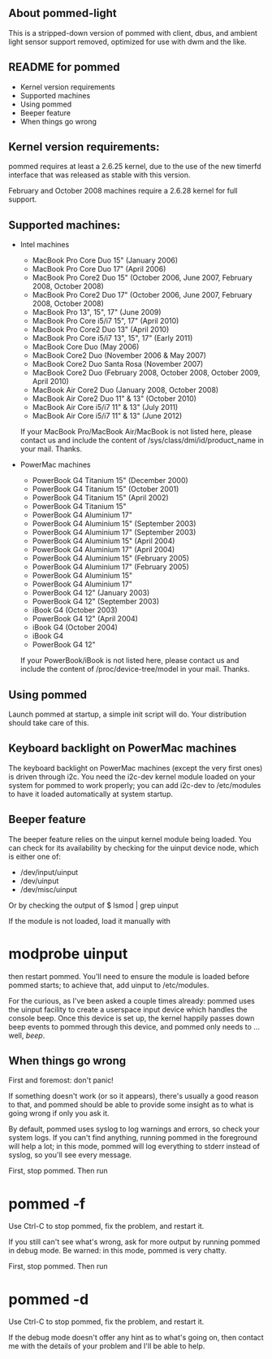 About pommed-light
------------------

This is a stripped-down version of pommed with client, dbus, and ambient light
sensor support removed, optimized for use with dwm and the like.

README for pommed
-----------------

 - Kernel version requirements
 - Supported machines
 - Using pommed
 - Beeper feature
 - When things go wrong


Kernel version requirements:
----------------------------

 pommed requires at least a 2.6.25 kernel, due to the use of the new timerfd
 interface that was released as stable with this version.

 February and October 2008 machines require a 2.6.28 kernel for full support.


Supported machines:
-------------------

 - Intel machines
   * MacBook Pro Core Duo 15" (January 2006)
   * MacBook Pro Core Duo 17" (April 2006)
   * MacBook Pro Core2 Duo 15" (October 2006, June 2007, February 2008, October 2008)
   * MacBook Pro Core2 Duo 17" (October 2006, June 2007, February 2008, October 2008)
   * MacBook Pro 13", 15", 17" (June 2009)
   * MacBook Pro Core i5/i7 15", 17" (April 2010)
   * MacBook Pro Core2 Duo 13" (April 2010)
   * MacBook Pro Core i5/i7 13", 15", 17" (Early 2011)
   * MacBook Core Duo (May 2006)
   * MacBook Core2 Duo (November 2006 & May 2007)
   * MacBook Core2 Duo Santa Rosa (November 2007)
   * MacBook Core2 Duo (February 2008, October 2008, October 2009, April 2010)
   * MacBook Air Core2 Duo (January 2008, October 2008)
   * MacBook Air Core2 Duo 11" & 13" (October 2010)
   * MacBook Air Core i5/i7 11" & 13" (July 2011)
   * MacBook Air Core i5/i7 11" & 13" (June 2012)

   If your MacBook Pro/MacBook Air/MacBook is not listed here, please contact us
   and include the content of /sys/class/dmi/id/product\_name in your mail. Thanks.

 - PowerMac machines
   * PowerBook G4 Titanium 15" (December 2000)
   * PowerBook G4 Titanium 15" (October 2001)
   * PowerBook G4 Titanium 15" (April 2002)
   * PowerBook G4 Titanium 15"
   * PowerBook G4 Aluminium 17"
   * PowerBook G4 Aluminium 15" (September 2003)
   * PowerBook G4 Aluminium 17" (September 2003)
   * PowerBook G4 Aluminium 15" (April 2004)
   * PowerBook G4 Aluminium 17" (April 2004)
   * PowerBook G4 Aluminium 15" (February 2005)
   * PowerBook G4 Aluminium 17" (February 2005)
   * PowerBook G4 Aluminium 15"
   * PowerBook G4 Aluminium 17"
   * PowerBook G4 12" (January 2003)
   * PowerBook G4 12" (September 2003)
   * iBook G4 (October 2003)
   * PowerBook G4 12" (April 2004)
   * iBook G4 (October 2004)
   * iBook G4
   * PowerBook G4 12"

   If your PowerBook/iBook is not listed here, please contact us and include
   the content of /proc/device-tree/model in your mail. Thanks.


Using pommed
------------

Launch pommed at startup, a simple init script will do. Your distribution
should take care of this.


Keyboard backlight on PowerMac machines
---------------------------------------

The keyboard backlight on PowerMac machines (except the very first ones) is
driven through i2c. You need the i2c-dev kernel module loaded on your system
for pommed to work properly; you can add i2c-dev to /etc/modules to have it
loaded automatically at system startup.


Beeper feature
--------------

The beeper feature relies on the uinput kernel module being loaded. You can
check for its availability by checking for the uinput device node, which is
either one of:
 - /dev/input/uinput
 - /dev/uinput
 - /dev/misc/uinput

Or by checking the output of 
 $ lsmod | grep uinput

If the module is not loaded, load it manually with
 # modprobe uinput
then restart pommed. You'll need to ensure the module is loaded before pommed
starts; to achieve that, add uinput to /etc/modules.

For the curious, as I've been asked a couple times already: pommed uses the
uinput facility to create a userspace input device which handles the console
beep. Once this device is set up, the kernel happily passes down beep events
to pommed through this device, and pommed only needs to ... well, *beep*.


When things go wrong
--------------------

First and foremost: don't panic!

If something doesn't work (or so it appears), there's usually a good reason to
that, and pommed should be able to provide some insight as to what is going
wrong if only you ask it.

By default, pommed uses syslog to log warnings and errors, so check your
system logs. If you can't find anything, running pommed in the foreground
will help a lot; in this mode, pommed will log everything to stderr instead
of syslog, so you'll see every message.

First, stop pommed. Then run
 # pommed -f

Use Ctrl-C to stop pommed, fix the problem, and restart it.

If you still can't see what's wrong, ask for more output by running pommed in
debug mode. Be warned: in this mode, pommed is very chatty.

First, stop pommed. Then run
 # pommed -d

Use Ctrl-C to stop pommed, fix the problem, and restart it.

If the debug mode doesn't offer any hint as to what's going on, then contact
me with the details of your problem and I'll be able to help.


